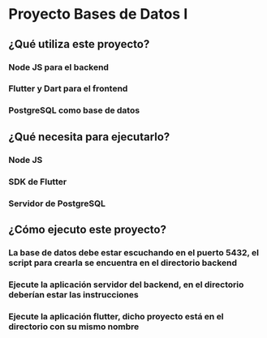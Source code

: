 # Proyecto Bases de Datos I

## ¿Qué utiliza este proyecto?

### Node JS para el backend
### Flutter y Dart para el frontend
### PostgreSQL como base de datos

## ¿Qué necesita para ejecutarlo?

### Node JS
### SDK de Flutter
### Servidor de PostgreSQL

## ¿Cómo ejecuto este proyecto?

### La base de datos debe estar escuchando en el puerto 5432, el script para crearla se encuentra en el directorio backend
### Ejecute la aplicación servidor del backend, en el directorio deberían estar las instrucciones
### Ejecute la aplicación flutter, dicho proyecto está en el directorio con su mismo nombre
